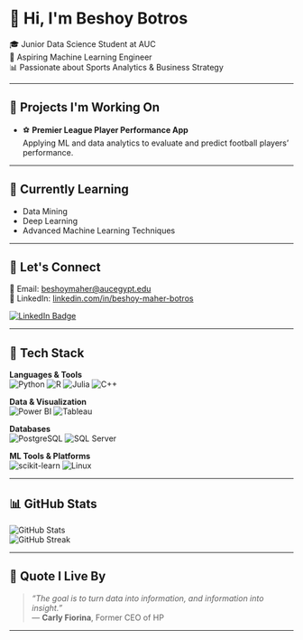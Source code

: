 # 👋 Hi, I'm Beshoy Botros

🎓 Junior Data Science Student at AUC  
🤖 Aspiring Machine Learning Engineer  
📊 Passionate about Sports Analytics & Business Strategy

---

## 🚀 Projects I'm Working On
- ⚽ **Premier League Player Performance App**  
  Applying ML and data analytics to evaluate and predict football players’ performance.

---

## 🌱 Currently Learning
- Data Mining  
- Deep Learning  
- Advanced Machine Learning Techniques  

---

## 💼 Let's Connect
📧 Email: [beshoymaher@aucegypt.edu](mailto:beshoymaher@aucegypt.edu)  
🔗 LinkedIn: [linkedin.com/in/beshoy-maher-botros](https://www.linkedin.com/in/beshoy-maher-botros-9b92b92b8/)

[![LinkedIn Badge](https://img.shields.io/badge/-Beshoy%20on%20LinkedIn-0077B5?style=for-the-badge&logo=linkedin&logoColor=white)](https://www.linkedin.com/in/beshoy-maher-botros-9b92b92b8/)

---

## 🧰 Tech Stack

**Languages & Tools**  
![Python](https://img.shields.io/badge/Python-3776AB?style=for-the-badge&logo=python&logoColor=white)
![R](https://img.shields.io/badge/R-276DC3?style=for-the-badge&logo=r&logoColor=white)
![Julia](https://img.shields.io/badge/Julia-9558B2?style=for-the-badge&logo=julia&logoColor=white)
![C++](https://img.shields.io/badge/C++-00599C?style=for-the-badge&logo=c%2B%2B&logoColor=white)

**Data & Visualization**  
![Power BI](https://img.shields.io/badge/PowerBI-F2C811?style=for-the-badge&logo=powerbi&logoColor=black)
![Tableau](https://img.shields.io/badge/Tableau-E97627?style=for-the-badge&logo=tableau&logoColor=white)

**Databases**  
![PostgreSQL](https://img.shields.io/badge/PostgreSQL-336791?style=for-the-badge&logo=postgresql&logoColor=white)
![SQL Server](https://img.shields.io/badge/SQL_Server-CC2927?style=for-the-badge&logo=microsoft-sql-server&logoColor=white)

**ML Tools & Platforms**  
![scikit-learn](https://img.shields.io/badge/Scikit--Learn-F7931E?style=for-the-badge&logo=scikit-learn&logoColor=white)
![Linux](https://img.shields.io/badge/Linux-FCC624?style=for-the-badge&logo=linux&logoColor=black)

---

## 📊 GitHub Stats

![GitHub Stats](https://github-readme-stats.vercel.app/api?username=beshoy-maher&show_icons=true&theme=tokyonight)  
![GitHub Streak](https://github-readme-streak-stats.herokuapp.com?user=beshoy-maher&theme=tokyonight&date_format=M%20j%5B%2C%20Y%5D)

---

## 💬 Quote I Live By

> *“The goal is to turn data into information, and information into insight.”*  
> — **Carly Fiorina**, Former CEO of HP

---
